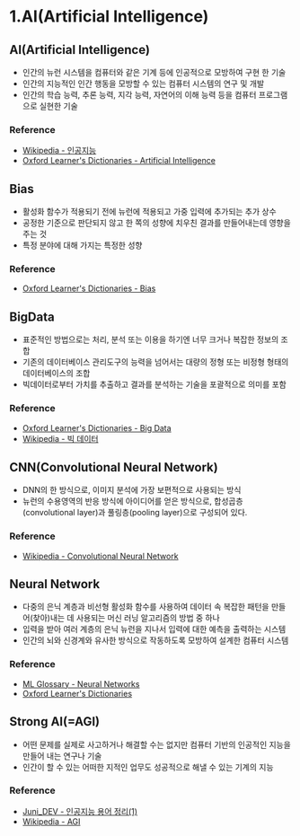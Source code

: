# 1.AI(Artificial Intelligence)

## AI(Artificial Intelligence)

- 인간의 뉴런 시스템을 컴퓨터와 같은 기계 등에 인공적으로 모방하여 구현 한 기술
- 인간의 지능적인 인간 행동을 모방할 수 있는 컴퓨터 시스템의 연구 및 개발
- 인간의 학습 능력, 추론 능력, 지각 능력, 자연어의 이해 능력 등을 컴퓨터 프로그램으로 실현한 기술


### Reference

- [Wikipedia - 인공지능](https://ko.wikipedia.org/wiki/%EC%9D%B8%EA%B3%B5%EC%A7%80%EB%8A%A5)
- [Oxford Learner's Dictionaries - Artificial Intelligence](https://www.oxfordlearnersdictionaries.com/definition/english/artificial-intelligence?q=Artificial+Intelligence)



## Bias

- 활성화 함수가 적용되기 전에 뉴런에 적용되고 가중 입력에 추가되는 추가 상수
- 공정한 기준으로 판단되지 않고 한 쪽의 성향에 치우친 결과를 만들어내는데 영향을 주는 것
- 특정 분야에 대해 가지는 특정한 성향

### Reference

- [Oxford Learner's Dictionaries - Bias](https://www.oxfordlearnersdictionaries.com/definition/english/bias_1?q=bias)



## BigData

- 표준적인 방법으로는 처리, 분석 또는 이용을 하기엔 너무 크거나 복잡한 정보의 조합
- 기존의 데이터베이스 관리도구의 능력을 넘어서는 대량의 정형 또는 비정형 형태의 데이터베이스의 조합
- 빅데이터로부터 가치를 추출하고 결과를 분석하는 기술을 포괄적으로 의미를 포함

### Reference

- [Oxford Learner's Dictionaries - Big Data](https://www.oxfordlearnersdictionaries.com/definition/english/big-data?q=big+data)
- [Wikipedia - 빅 데이터](https://ko.wikipedia.org/wiki/%EB%B9%85_%EB%8D%B0%EC%9D%B4%ED%84%B0)



## CNN(Convolutional Neural Network)

- DNN의 한 방식으로, 이미지 분석에 가장 보편적으로 사용되는 방식
- 뉴런의 수용영역의 반응 방식에 아이디어를 얻은 방식으로, 합성곱층(convolutional layer)과 풀링층(pooling layer)으로 구성되어 있다.

### Reference

- [Wikipedia - Convolutional Neural Network](https://en.wikipedia.org/wiki/Convolutional_neural_network)



## Neural Network

- 다중의 은닉 계층과 비선형 활성화 함수를 사용하여 데이터 속 복잡한 패턴을 만들어(찾아)내는 데 사용되는 머신 러닝 알고리즘의 방법 중 하나
- 입력을 받아 여러 계층의 은닉 뉴런을 지나서 입력에 대한 예측을 출력하는 시스템
- 인간의 뇌와 신경계와 유사한 방식으로 작동하도록 모방하여 설계한 컴퓨터 시스템

### Reference

- [ML Glossary - Neural Networks](https://ml-cheatsheet.readthedocs.io/en/latest/nn_concepts.html#neural-network)
- [Oxford Learner's Dictionaries](https://www.oxfordlearnersdictionaries.com/definition/english/neural-network?q=neural+network)



## Strong AI(=AGI)

- 어떤 문제를 실제로 사고하거나 해결할 수는 없지만 컴퓨터 기반의 인공적인 지능을 만들어 내는 연구나 기술
- 인간이 할 수 있는 어떠한 지적인 업무도 성공적으로 해낼 수 있는 기계의 지능

### Reference

- [Juni_DEV - 인공지능 용어 정리(1)](https://juni5184.tistory.com/6)
- [Wikipedia - AGI](https://ko.wikipedia.org/wiki/AGI)